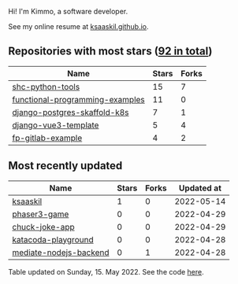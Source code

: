 Hi! I'm Kimmo, a software developer.

See my online resume at [ksaaskil.github.io](https://ksaaskil.github.io).

<!-- repositories starts -->

## Repositories with most stars ([92 in total](https://github.com/ksaaskil?tab=repositories))
| Name        | Stars           | Forks  |
| ------------- |-------------| -----|
|[shc-python-tools](https://github.com/ksaaskil/shc-python-tools)|15|7
|[functional-programming-examples](https://github.com/ksaaskil/functional-programming-examples)|11|0
|[django-postgres-skaffold-k8s](https://github.com/ksaaskil/django-postgres-skaffold-k8s)|7|1
|[django-vue3-template](https://github.com/ksaaskil/django-vue3-template)|5|4
|[fp-gitlab-example](https://github.com/ksaaskil/fp-gitlab-example)|4|2

<!-- repositories ends -->
<!-- recent_repositories starts -->

## Most recently updated
| Name        | Stars           | Forks  | Updated at
| ------------- |-------------| -----|-----|
|[ksaaskil](https://github.com/ksaaskil/ksaaskil)|1|0|2022-05-14
|[phaser3-game](https://github.com/ksaaskil/phaser3-game)|0|0|2022-04-29
|[chuck-joke-app](https://github.com/ksaaskil/chuck-joke-app)|0|0|2022-04-29
|[katacoda-playground](https://github.com/ksaaskil/katacoda-playground)|0|0|2022-04-28
|[mediate-nodejs-backend](https://github.com/ksaaskil/mediate-nodejs-backend)|0|1|2022-04-28

<!-- recent_repositories ends -->
<!-- updated_at starts -->
Table updated on Sunday, 15. May 2022. See the code [here](https://github.com/ksaaskil/ksaaskil).
<!-- updated_at ends -->
